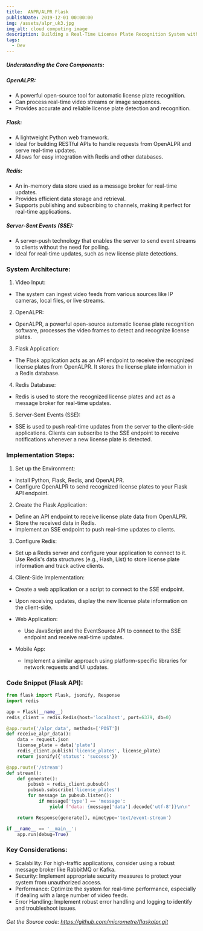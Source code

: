 ```yaml
---
title:  ANPR/ALPR Flask
publishDate: 2019-12-01 00:00:00
img: /assets/alpr_uk3.jpg
img_alt: cloud computing image
description: Building a Real-Time License Plate Recognition System with OpenALPR, Flask, and Redis
tags:
  - Dev
---
```


##### Understanding the Core Components:

##### OpenALPR:

- A powerful open-source tool for automatic license plate recognition.
- Can process real-time video streams or image sequences.
- Provides accurate and reliable license plate detection and recognition.

##### Flask:

- A lightweight Python web framework.
- Ideal for building RESTful APIs to handle requests from OpenALPR and serve real-time updates.
- Allows for easy integration with Redis and other databases.

##### Redis:

- An in-memory data store used as a message broker for real-time updates.
- Provides efficient data storage and retrieval.
- Supports publishing and subscribing to channels, making it perfect for real-time applications.

##### Server-Sent Events (SSE):

- A server-push technology that enables the server to send event streams to clients without the need for polling.
- Ideal for real-time updates, such as new license plate detections.




### System Architecture:

1. Video Input:
- The system can ingest video feeds from various sources like IP cameras, local files, or live streams.

2. OpenALPR:
- OpenALPR, a powerful open-source automatic license plate recognition software, processes the video frames to detect and recognize license plates.

3. Flask Application:
- The Flask application acts as an API endpoint to receive the recognized license plates from OpenALPR.
It stores the license plate information in a Redis database.

4. Redis Database:
- Redis is used to store the recognized license plates and act as a message broker for real-time updates.

5. Server-Sent Events (SSE):
- SSE is used to push real-time updates from the server to the client-side applications.
Clients can subscribe to the SSE endpoint to receive notifications whenever a new license plate is detected.


### Implementation Steps:

1. Set up the Environment:
- Install Python, Flask, Redis, and OpenALPR.
- Configure OpenALPR to send recognized license plates to your Flask API endpoint.
2. Create the Flask Application:
- Define an API endpoint to receive license plate data from OpenALPR.
- Store the received data in Redis.
- Implement an SSE endpoint to push real-time updates to clients.
3. Configure Redis:
- Set up a Redis server and configure your application to connect to it.
Use Redis's data structures (e.g., Hash, List) to store license plate information and track active clients.
4. Client-Side Implementation:
- Create a web application or a script to connect to the SSE endpoint.
- Upon receiving updates, display the new license plate information on the client-side.

- Web Application: 
  - Use JavaScript and the EventSource API to connect to the SSE endpoint and receive real-time updates.
- Mobile App: 
  - Implement a similar approach using platform-specific libraries for network requests and UI updates.


### Code Snippet (Flask API):
```python
from flask import Flask, jsonify, Response
import redis

app = Flask(__name__)
redis_client = redis.Redis(host='localhost', port=6379, db=0)

@app.route('/alpr_data', methods=['POST'])
def receive_alpr_data():
    data = request.json
    license_plate = data['plate']
    redis_client.publish('license_plates', license_plate)
    return jsonify({'status': 'success'})

@app.route('/stream')
def stream():
    def generate():
        pubsub = redis_client.pubsub()
        pubsub.subscribe('license_plates')
        for message in pubsub.listen():
            if message['type'] == 'message':
                yield f"data: {message['data'].decode('utf-8')}\n\n"

    return Response(generate(), mimetype='text/event-stream')

if __name__ == '__main__':
    app.run(debug=True)
```

### Key Considerations:

- Scalability: For high-traffic applications, consider using a robust message broker like RabbitMQ or Kafka.
- Security: Implement appropriate security measures to protect your system from unauthorized access.
- Performance: Optimize the system for real-time performance, especially if dealing with a large number of video feeds.
- Error Handling: Implement robust error handling and logging to identify and troubleshoot issues.




 ######  Get the Source code: https://github.com/micrometre/flaskalpr.git
 <a href="https://github.com/micrometre/pyalpr.git" target="_blank">  </a>

